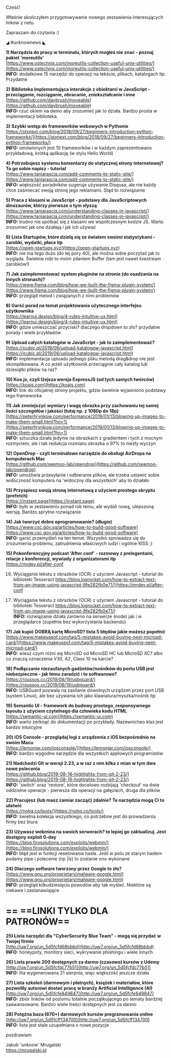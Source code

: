 Cześć!

Właśnie skończyłem przygotowywanie nowego zestawienia interesujących linków z netu.

Zapraszam do czytania :)

 

◢ #unknownews ◣


**1) Narzędzia do pracy w terminalu, których mogłeś nie znać - poznaj pakiet 'moreutils'**  
[https://www.ostechnix.com/moreutils-collection-useful-unix-utilities/](https://www.ostechnix.com/moreutils-collection-useful-unix-utilities/)  
**INFO:** dodatkowe 15 narzędzi do operacji na tekście, plikach, katalogach itp. Przydatne  


**2) Biblioteka implementująca interakcje z obiektami w JavaScript - przeciąganie, rozciąganie, obracanie, zniekształcanie i inne**  
[https://github.com/daybrush/moveable](https://github.com/daybrush/moveable)  
**INFO:** rzuć okiem na demo aby zrozumieć jak to działa. Bardzo prosta w implementacji biblioteka.  


**3) Szybki wstęp do frameworków webowych w Pythonie**  
[https://stxnext.com/blog/2018/09/27/beginners-introduction-python-frameworks/](https://stxnext.com/blog/2018/09/27/beginners-introduction-python-frameworks/)  
**INFO:** omówionych jest 10 frameworków i w każdym zaprezentowano przykładową, krótką aplikację (w stylu Hello World)  


**4) Potrzebujesz systemu komentarzy do statycznej strony internetowej? To go sobie napisz - tutorial**  
[https://www.taniarascia.com/add-comments-to-static-site/](https://www.taniarascia.com/add-comments-to-static-site/)  
**INFO:** większość poradników sugeruje używanie Disqusa, ale nie każdy chce zaśmiecać swoją stronę jego reklamami. Stąd to rozwiązanie  


**5) Praca z klasami w JavaScript - podstawy dla JavaScriptowych dinozaurów, którzy pierwsze o tym słyszą**  
[https://www.taniarascia.com/understanding-classes-in-javascript/](https://www.taniarascia.com/understanding-classes-in-javascript/)  
**INFO:** trudno nie spotkać się z klasami we współczesnym kodzie JS. Warto zrozumieć jak one działają i jak ich używać  


**6) Lista Startupów, które dzielą się ze światem swoimi statystykami - zarobki, wydatki, płace itp**  
[https://open-startups.xyz](https://open-startups.xyz)  
**INFO:** nie ma tego dużo (do tej pory 40), ale można sobie poczytać jak to wygląda. Świetnie robi to moim zdaniem Buffer (tam jest nawet livestream zarobków!)  


**7) Jak zaimplementować system pluginów na stronie (do osadzania na innych stronach)?**  
[https://www.figma.com/blog/how-we-built-the-figma-plugin-system/](https://www.figma.com/blog/how-we-built-the-figma-plugin-system/)  
**INFO:** przegląd metod i związanych z nimi problemów  


**8) Garść porad na temat projektowania użytecznego interfejsu użytkownika**  
[https://learnui.design/blog/4-rules-intuitive-ux.html](https://learnui.design/blog/4-rules-intuitive-ux.html)  
**INFO:** gdzie umieszczać przyciski? dlaczego dropdown to zło? przydatne porady i wiele przykładów  


**9) Upload całych katalogów w JavaScript - jak to zaimplementować?**  
[https://jcubic.pl/2019/06/upload-katalogow-javascript.html](https://jcubic.pl/2019/06/upload-katalogow-javascript.html)  
**INFO:** implementacja uploadu jednego pliku metodą drag&drop nie jest skomplikowana. A co jeżeli użytkownik przeciągnie cały katalog lub dziesiątki plików na raz?  


**10) Koa.js, czyli lżejsza wersja ExpressJS (od tych samych twórców)**  
[https://koajs.com](https://koajs.com)  
**INFO:** link do oficjalnej strony projektu, gdzie świetnie wyjaśniono podstawy tego frameworka  


**11) Jak zmniejszyć wymiary i wagę obrazka przy zachowaniu tej samej ilości szczegółów i jakości (tutaj np. z 1080p do 18p)**  
[https://peterhrynkow.com/performance/2019/01/13/blowing-up-images-to-make-them-small.html?hn=1](https://peterhrynkow.com/performance/2019/01/13/blowing-up-images-to-make-them-small.html?hn=1)  
**INFO:** sztuczka działa jedynie na obrazkach z gradientem i tych z mocnym rozmyciem, ale i tak redukcja rozmiaru obrazka o 97% to niezły wyczyn  


**12) OpenDrop - czyli terminalowe narzędzie do obsługi AirDropa na komputerach Mac**  
[https://github.com/seemoo-lab/opendrop](https://github.com/seemoo-lab/opendrop)  
**INFO:** umożliwia przesyłanie i odbieranie plików, ale trzeba ustawić sobie widoczność komputera na 'widoczny dla wszystkich' aby to działało  


**13) Przyspiesz swoją stronę internetową z użyciem prostego skryptu (prefetch)**  
[https://instant.page](https://instant.page)  
**INFO:** było w zestawieniu ponad rok temu, ale wydali nową, ulepszoną wersję. Bardzo sprytne rozwiązanie  


**14) Jak tworzyć dobre oprogramowanie? (długie)**  
[https://www.csc.gov.sg/articles/how-to-build-good-software](https://www.csc.gov.sg/articles/how-to-build-good-software)  
**INFO:** garść przemyśleń na ten temat. Wszystko sprowadza się do zrozumienia problemu, zatrudnienia właściwych ludzi i ogólnie KISS ;)  


**15) Pokonferencyjny podcast 'After.conf' - rozmowy z prelegentami, relacje z konferencji, wywiady z organizatorami itp**  
[https://mrdev.pl/after-conf

16) Wyciąganie tekstu z obrazków (OCR) z użyciem Javascript - tutorial do biblioteki Tesseract
https://blog.logrocket.com/how-to-extract-text-from-an-image-using-javascript-8fe282fb0e71/](https://mrdev.pl/after-conf

16) Wyciąganie tekstu z obrazków (OCR) z użyciem Javascript - tutorial do biblioteki Tesseract
https://blog.logrocket.com/how-to-extract-text-from-an-image-using-javascript-8fe282fb0e71/)  
**INFO:** rozwiązanie działa zarówno na serwerze (node) jak i w przeglądarce (zupełnie bez wykorzystania backendu)  


**17) Jak kupić DOBRĄ kartę MicroSD? lista 5 błędów jakie możesz popełnić**  
[https://www.makeuseof.com/tag/5-mistakes-avoid-buying-next-microsd-card/](https://www.makeuseof.com/tag/5-mistakes-avoid-buying-next-microsd-card/)  
**INFO:** wiesz czym różni się MicroSD od MicroSD HC lub MicroSD XC? albo co znaczą oznaczenia V30, A2, Class 10 na karcie?  


**18) Podłączanie niezaufanych gadżetów/nośników do portu USB jest niebezpieczne - jak temu zaradzić i to softwarowo?**  
[https://roussos.cc/2019/08/19/usbguard/](https://roussos.cc/2019/08/19/usbguard/)  
**INFO:** USBGuard pozwala na zasilanie dowolnych urządzeń przez port USB (system Linux), ale bez używania ich jako klawiatura/myszka/nośnik itp.  


**19) Semantic UI - framework do budowy prostego, responsywnego layoutu z użyciem czytelnego dla człowieka kodu HTML**  
[https://semantic-ui.com](https://semantic-ui.com)  
**INFO:** warto zerknąć do dokumentacji po przykłady. Nazewnictwo klas jest bardzo intuicyjne  


**20) iOS Console - przeglądaj logi z urządzenia z iOS bezpośrednio na swoim Macu**  
[https://lemonjar.com/iosconsole/](https://lemonjar.com/iosconsole/)  
**INFO:** bardzo wygodne narzędzie dla wszystkich applowych programistów  


**21) Nadchodzi Git w wersji 2.23, a w raz z nim kilka z mian w tym dwa nowe polecenia**  
[https://github.blog/2019-08-16-highlights-from-git-2-23/](https://github.blog/2019-08-16-highlights-from-git-2-23/)  
**INFO:** 'switch' oraz 'restore', które docelowo rozbijają 'checkout' na dwie oddzielne operacje - pierwsza dla operacji na gałęziach, druga dla plików  


**22) Pracujesz (lub masz zamiar zacząć) zdalnie? Te narzędzia mogą Ci to ułatwić**  
[https://nohq.co/tools/](https://nohq.co/tools/)  
**INFO:** świetna kolekcja wszystkiego, co potrzebne jest do prowadzenia firmy bez biura  


**23) Używasz webmina na swoich serwerach? to lepiej go zaktualizuj. Jest dostępny exploit 0-day**  
[https://blog.firosolutions.com/exploits/webmin/](https://blog.firosolutions.com/exploits/webmin/)  
**INFO:** błąd jest w funkcji resetowania hasła. Jeśli w polu ze starym hasłem podamy pipe i polecenie (np |ls) to zostanie ono wykonane  


**24) Dlaczego software tworzony przez Google to zło?**  
[https://www.gnu.org/proprietary/malware-google.html](https://www.gnu.org/proprietary/malware-google.html)  
**INFO:** przegląd kilkudziesięciu powodów aby tak myśleć. Niektóre są ciekawe i zastanawiające  


== **==LINKI TYLKO DLA PATRONÓW==**
 ==

**25) Lista narzędzi dla "CyberSecurity Blue Team" - mogą się przydać w Twojej firmie**  
[http://uw7.org/un_5d5fcfd68bbbd](http://uw7.org/un_5d5fcfd68bbbd)  
**INFO:** honeypoty, monitory sieci, wykrywanie phishingu i wiele innych  


**26) Lista prawie 200 dostępnych za darmo (czasowo) kursów z Udemy**  
[http://uw7.org/un_5d5fcfdc77b51](http://uw7.org/un_5d5fcfdc77b51)  
**INFO:** lita wygenerowana 21 sierpnia, więc większość jeszcze działa  


**27) Lista szkoleń (darmowym i płatnych), książek i materiałów, które pozwoliły autorowi dostać pracę w branży Artificial Intelligence (AI)**  
[http://uw7.org/un_5d5fcfe849847](http://uw7.org/un_5d5fcfe849847)  
**INFO:** zbiór linków od poziomu totalnie początkującego po tematy bardziej zaawansowane. Bardzo wiele treści dostępnych jest za darmo  


**28) Potężna baza (670+) darmowych kursów programowania online**   
[http://uw7.org/un_5d5fcff134700](http://uw7.org/un_5d5fcff134700)  
**INFO:** lista jest stale uzupełniana o nowe pozycje  


 
pozdrawiam

Jakub 'unknow' Mrugalski  
https://mrugalski.pl